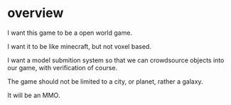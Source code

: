 # overview
I want this game to be a open world game.

I want it to be like minecraft, but not voxel based.

I want a model submition system so that we can crowdsource objects into our game, with verification of course.

The game should not be limited to a city, or planet, rather a galaxy.

It will be an MMO.